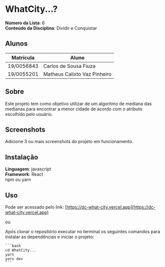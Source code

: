 # WhatCity...?

**Número da Lista**: 6<br>
**Conteúdo da Disciplina**: Dividir e Conquistar<br>

## Alunos
|Matrícula | Aluno |
| -- | -- |
| 19/0056843  |  Carlos de Sousa Fiuza |
| 19/0055201  |  Matheus Calixto Vaz Pinheiro |

## Sobre 
Este projeto tem como objetivo utilizar de um algoritmo de mediana das medianas para encontrar a menor cidade de acordo com o atributo escolhido pelo usuário.

## Screenshots
Adicione 3 ou mais screenshots do projeto em funcionamento.

## Instalação 
**Linguagem**: javascript<br>
**Framework**: React<br>
npm ou yarn

## Uso 
Pode ser acessado pelo link: [https://dc-what-city.vercel.app](https://dc-what-city.vercel.app)


ou


Após clonar o repositório executar no terminal os seguintes comandos para instalar as dependências e iniciar o projeto:

    ```bash
    cd WhatCity...
    yarn
    yarn dev
    ```